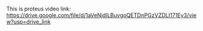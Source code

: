 This is proteus video link: https://drive.google.com/file/d/1aVeNjdILBuvgoQETDnPGzVZDLI171Ey3/view?usp=drive_link
